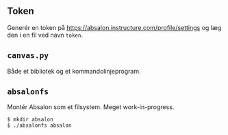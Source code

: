 ## Token

Generér en token på https://absalon.instructure.com/profile/settings og
læg den i en fil ved navn `token`.


## `canvas.py`

Både et bibliotek og et kommandolinjeprogram.


## `absalonfs`

Montér Absalon som et filsystem.  Meget work-in-progress.

```
$ mkdir absalon
$ ./absalonfs absalon
```
